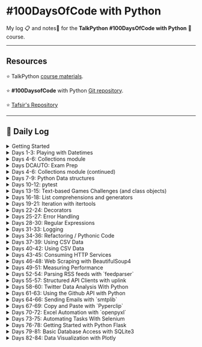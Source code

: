 # #100DaysOfCode with Python

My log :clipboard: and notes​ :notebook: for the **TalkPython #100DaysOfCode with Python** :snake: course.

---

## Resources

:star: TalkPython [course materials](https://training.talkpython.fm/courses/details/100-days-of-code-in-python).

:star: **#100DaysofCode** with Python [Git repository](https://github.com/talkpython/100daysofcode-with-python-course).

:star: [Tafsir's Repository](https://github.com/ttafsir/100-days-of-code)

---

## :calendar: Daily Log

<details><summary>Getting Started</summary>

- Course Start: [4/16/21](days/_course_start)
- Day 0: [4/17/21](days/_0)

</details>

<details><summary>Days 1-3: Playing with Datetimes</summary>

- Day 1: [4/18/21](days/_1)
- Day 2: [4/19/21](days/_2)
- Day 2a: [4/20/21](days/_2)
- Day 3: [4/21/21](days/_3)
- Day 3a: [4/22/21](days/_3)
- Day 3b: [4/23/21](days/_3)

</details>

<details><summary>Days 4-6: Collections module</summary>

- Day 4: [4/24/21](days/_4)
- Day 4a: [4/25/21](days/_4)
- Day 4b: [4/26/21](days/_4)
- Day 5: [4/27/21](days/_5#notebook-42721)
- Day 5a: [4/28/21](days/_5#tasks)
- Day 5b: [4/29/21](days/_5#tasks)
- Day 5c: [4/30/21](days/_5#rage-43021)
- Day 5d: [5/1/21](days/_5#notebook-5121)

</details>

<details><summary>Days DCAUTO: Exam Prep</summary>

:bangbang: ​Taking a two-week break from **100DaysOfCode** exercises to study for the Cisco **DCAUTO** exam :mortar_board:.  Each day of study that includes writing Python will continue the days of code streak.

- Day 1: [5/2/21](days/_dcauto#notebook-5221)
- Day 2: [5/3/21](days/_dcauto#notebook-5321)
- Day 3: [5/4/21](days/_dcauto#notebook-5421)
- Day 4: [5/5/21](days/_dcauto#notebook-5521)
- Day 5: [5/6/21](days/_dcauto#notebook-5621)
- Day 6: [5/7/21](days/_dcauto#notebook-5721)
- Day 7: [5/8/21](days/_dcauto#notebook-5821)
- Day 8: [5/9/21](days/_dcauto#notebook-5921)
- Day 9: [5/10/21](days/_dcauto#notebook-51021)
- Day 10: [5/11/21](days/_dcauto#notebook-51121)
- Day 11: [5/12/21](days/_dcauto#notebook-51221)
- Day 12: [5/13/21](days/_dcauto#notebook-51321)

</details>

<details><summary>Days 4-6: Collections module (continued)</summary>

- Day 6: [5/14/21](days/_6#notebook-51421)
- Day 6a: [5/15/21](days/_6#notebook-51521)
- Day 6b: [5/16/21](days/_6#notebook-51621)
- Day 6c: [5/17/21](days/_6#notebook-51721)
- Day 6d: [5/18/21](days/_6#notebook-51821)
- Day 6e: [5/19/21](days/_6#notebook-51921)
- Day 6f: [5/20/21](days/_6#notebook-52021)

</details>

<details><summary>Days 7-9: Python Data structures</summary>

- Day 7: [5/21/21](days/_7#notebook-52121)
- Day 7a: [5/22/21](days/_7#notebook-52221)
- Day 8: [5/23/21](days/_8)
- Day 9: [5/24/21](days/_9)

</details>

<details><summary>Days 10-12: pytest</summary>

- Day 10: [5/25/21](days/_10)
- Day 10a: [5/26/21](days/_10#notebook-52621)
- Day 10b: [5/27/21](days/_10#notebook-52721)
- Day 10c: [5/28/21](days/_10#notebook-52821)
- Day 10d: [5/29/21](days/_10#notebook-52921)
- Day 10e: [5/30/21](days/_10#notebook-53021)
- Day 10f: [5/31/21](days/_10#notebook-53121)
- Day 11: [6/1/21](days/_11)
- Day 11a: [6/2/21](days/_11#notebook-6221)
- Day 11b: [6/3/21](days/_11#notebook-6321)
- Day 11c: [6/4/21](days/_11#notebook-6421)
- Day 11d: [6/5/21](days/_11#notebook-6521)
- Day 11e: [6/6/21](days/_11#notebook-6621)
- Day 11f: [6/7/21](days/_11#notebook-6721)
- Day 11g: [6/8/21](days/_11#notebook-6821)
- Day 11h: [6/9/21](days/_11#notebook-6921)
- Day 11i: [6/10/21](days/_11#notebook-61021)
- Day 11j: [6/11/21](days/_11#notebook-61121)
- Day 11k: [6/12/21](days/_11#notebook-61221)
- Day 11l: [6/13/21](days/_11#notebook-61321)
- Day 12: [6/14/21](days/_12)
- Day 12a: [6/15/21](days/_12#notebook-61521)
- Day 12b: [6/16/21](days/_12#notebook-61621)
- Day 12c: [6/17/21](days/_12#notebook-61721)
- Day 12d: [6/18/21](days/_12#notebook-61821)

</details>

<details><summary>Days 13-15: Text-based Games Challenges (and class objects)</summary>

- Day 13: [6/19/21](days/_13)
- Day 13a: [6/20/21](days/_13#notebook-62021)
- Day 13b: [6/21/21](days/_13#notebook-62121)
- Day 13c: [6/22/21](days/_13#notebook-62221)
- Day 14: [6/23/21](days/_14)
- Day 14a: [6/24/21](days/_14#notebook-62421)
- Day 14b: [6/25/21](days/_14#notebook-62521)
- Day 14c: [6/26/21](days/_14#notebook-62621)
- Day 14d: [6/27/21](days/_14#notebook-62721)
- Day 14e: [6/28/21](days/_14#notebook-62821)
- Day 14f: [6/29/21](days/_14#notebook-62921)
- Day 14f: [6/30/21](days/_14#notebook-63021)
- Day 14g: [7/1/21](days/_14#notebook-7121)
- Day 15: [7/2/21](days/_15)
- Day 15a: [7/3/21](days/_15#notebook-7321)
- Day 15b: [7/4/21](days/_15#notebook-7421)
- Day 15c: [7/5/21](days/_15#notebook-7521)
- Day 15d: [7/6/21](days/_15#notebook-7621)
- Day 15e: [7/7/21](days/_15#notebook-7721)
- Day 15f: [7/8/21](days/_15#notebook-7821)
- Day 15g: [7/9/21](days/_15#notebook-7921)
- Day 15h: [7/10/21](days/_15#notebook-71021)
- Day 15i: [7/11/21](days/_15#notebook-71121)
- Day 15j: [7/12/21](days/_15#notebook-71221)
- Day 15k: [7/13/21](days/_15#notebook-71321)
- Day 15l: [7/14/21](days/_15#notebook-71421)
- Day 15m: [7/15/21](days/_15#notebook-71521)
- Day 15n: [7/16/21](days/_15#notebook-71621)
- Day 15o: [7/17/21](days/_15#notebook-71721)
- Day 15p: [7/18/21](days/_15#notebook-71821)
- Day 15q: [7/19/21](days/_15#notebook-71921)
- Day 15r: [7/20/21](days/_15#notebook-72021)
- Day 15s: [7/21/21](days/_15#notebook-72121)

</details>

<details><summary>Days 16-18: List comprehensions and generators</summary>

- Day 16: [7/22/21](days/_16)
- Day 16a: [7/23/21](days/_16#notebook-72321)
- Day 16b: [7/24/21](days/_16#notebook-72421)
- Day 16c: [7/25/21](days/_16#notebook-72521)
- Day 16d: [7/26/21](days/_16#notebook-72621)
- Day 17: [7/27/21](days/_17)
- Day 17a: [7/28/21](days/_17#notebook-72821)
- Day 17b: [7/29/21](days/_17#notebook-72921)
- Day 17c: [7/30/21](days/_17#notebook-73021)

```python
# Completed 105 straight days of code, before streak ended on 7/31/21.
from datetime import date
streak_start_date = date(2021, 4, 16)
streak_end_date = date(2021, 7, 30)

streak_length = (streak_end_date - streak_start_date).days
print(f'\n#100DaysofCode coding streak #1 lasted {streak_length} days.\n')
```

- Day 18: [8/1/21](days/_18)
- Day 18a: [8/2/21](days/_18#notebook-8221)

</details>

<details><summary>Days 19-21: Iteration with itertools</summary>

- Day 19: [8/3/21](days/_19)
- Day 19a: [8/4/21](days/_19#notebook-8421)
- Day 19b: [8/5/21](days/_19#notebook-8521)
- Day 19c: [8/6/21](days/_19#notebook-8621)
- Day 20: [8/7/21](days/_20)
- Day 20a: [8/8/21](days/_20#notebook-8821)
- Day 20b: [8/9/21](days/_20#notebook-8921)
- Day 21: [8/10/21](days/_21)
- Day 21a: [8/11/21](days/_21#notebook-81121)
- Day 21b: [8/12/21](days/_21#notebook-81221)

</details>

<details><summary>Days 22-24: Decorators</summary>

- Day 22: [8/13/21](days/_22)
- Day 22a: [8/14/21](days/_22#notebook-81421)
- Day 22b: [8/15/21](days/_22#notebook-81521)
- Day 23: [8/16/21](days/_23)
- Day 23a: [8/17/21](days/_23#notebook-81721)
- Day 23b: [8/18/21](days/_23#notebook-81821)
- Day 24: [8/19/21](days/_24)
- Day 24a: [8/20/21](days/_24#notebook-82021)
- Day 24b: [8/21/21](days/_24#notebook-82121)
- Day 24c: [8/22/21](days/_24#notebook-82221)
- Day 24d: [8/23/21](days/_24#notebook-82321)
- Day 24e: [8/24/21](days/_24#notebook-82421)
- Day 24f: [8/25/21](days/_24#notebook-82521)
- Day 24g: [8/26/21](days/_24#notebook-82621)
- Day 24h: [8/27/21](days/_24#notebook-82721)
- Day 24i: [8/29/21](days/_24#notebook-82921)
- Day 24j: [8/30/21](days/_24#notebook-83021)
- Day 24k: [8/31/21](days/_24#notebook-83121)
- Day 24l: [9/1/21](days/_24#notebook-9121)

</details>

<details><summary>Days 25-27: Error Handling</summary>

- Day 25: [9/2/21](days/_25)
- Day 26: [9/3/21](days/_26)
- Day 27: [9/4/21](days/_27)

</details>

<details><summary>Days 28-30: Regular Expressions</summary>

- Day 28: [9/5/21](days/_28)
- Day 28a: [9/6/21](days/_28#notebook-9621)
- Day 28b: [9/7/21](days/_28#notebook-9721)
- Day 28c: [9/8/21](days/_29#notebook-9821)
- Day 29: [9/9/21](days/_29)
- Day 29a: [9/10/21](days/_29#notebook-91021)
- Day 29b: [9/11/21](days/_29#notebook-91121)
- Day 29c: [9/12/21](days/_29#notebook-91221)
- Day 29d: [9/13/21](days/_29#notebook-91321)
- Day 29e: [9/14/21](days/_29#notebook-91421)
- Day 29f: [9/15/21](days/_29#notebook-91521)
- Day 29g: [9/16/21](days/_29#notebook-91621)
- Day 30: [9/18/21](days/_30)
- Day 30a: [9/19/21](days/_30#notebook-91921)
- Day 30b: [9/20/21](days/_30#notebook-92021)
- Day 30c: [9/21/21](days/_30#notebook-92121)

</details>

<details><summary>Days 31-33: Logging</summary>

- Day 31: [9/22/21](days/_31)
- Day 31a: [9/23/21](days/_31#notebook-92321)
- Day 31b: [9/24/21](days/_31#notebook-92421)
- Day 31c: [9/25/21](days/_31#notebook-92521)
- Day 31d: [9/26/21](days/_31#notebook-92621)
- Day 31e: [9/27/21](days/_31#notebook-92721)
- Day 31f: [9/28/21](days/_31#notebook-92821)
- Day 32: [9/29/21](days/_32)
- Day 33: [9/30/21](days/_33)
- Day 33a: [10/1/21](days/_33#notebook-10121)
- Day 33b: [10/2/21](days/_33#notebook-10221)
- Day 33c: [10/3/21](days/_33#notebook-10321)
- Day 33d: [10/4/21](days/_33#notebook-10421)
- Day 33e: [10/5/21](days/_33#notebook-10521)
- Day 33f: [10/6/21](days/_33#notebook-10621)
- Day 33g: [10/7/21](days/_33#notebook-10721)
- Day 33h: [10/8/21](days/_33#notebook-10821)
- Day 33i: [10/9/21](days/_33#notebook-10921)
- Day 33j: [10/10/21](days/_33#notebook-101021)
- Day 33k: [10/11/21](days/_33#notebook-101121)
- Day 33l: [10/12/21](days/_33#notebook-101221)
- Day 33m: [10/13/21](days/_33#notebook-101321)
- Day 33n: [10/14/21](days/_33#notebook-101421)
- Day 33o: [10/15/21](days/_33#notebook-101521)
- Day 33p: [10/16/21](days/_33#notebook-101621)
- Day 33q: [10/17/21](days/_33#notebook-101721)

</details>

<details><summary>Days 34-36: Refactoring / Pythonic Code</summary>

- Day 34: [10/19/21](days/_34)
- Day 34a: [10/20/21](days/_34#notebook-102021)
- Day 34b: [10/21/21](days/_34#notebook-102121)
- Day 34c: [10/22/21](days/_34#notebook-102221)
- Day 34d: [10/23/21](days/_34#notebook-102321)
- Days 35+36: [10/24/21](days/_35_36)
- Days 35+36a: [10/25/21](days/days/_35_36#notebook-102521)
- Days 35+36b: [10/26/21](days/days/_35_36#notebook-102621)
- Days 35+36c: [10/27/21](days/days/_35_36#notebook-102721)
- Days 35+36d: [10/28/21](days/days/_35_36#notebook-102821)

</details>

<details><summary>Days 37-39: Using CSV Data</summary>

- Day 37: [10/29/21](days/_37)
- Day 37a: [10/30/21](days/_37#notebook-103021)
- Day 37b: [10/31/21](days/_37#notebook-103121)
- Day 37c: [11/1/21](days/_37#notebook-110121)
- Days 38+39: [11/2/21](days/_38_39)
- Days 38+39a: [11/3/21](days/_38_39#notebook-11321)

</details>

<details><summary>Days 40-42: Using CSV Data</summary>

- Days 40+41: [11/4/21](days/_40_41)
- Day 42: [11/5/21](days/_42)
- Day 42a: [11/6/21](days/_42#notebook-11621)
- Day 42b: [11/7/21](days/_42#notebook-11721)
- Day 42c: [11/8/21](days/_42#notebook-11821)
- Day 42d: [11/9/21](days/_42#notebook-11921)

</details>

<details><summary>Days 43-45: Consuming HTTP Services</summary>

- Day 43: [11/10/21](days/_43)
- Day 43a: [11/11/21](days/_43#notebook-111121)
- Day 43b: [11/12/21](days/_43#notebook-111221)
- Days 44+45: [11/13/21](days/_44_45)
- Days 44+45a: [11/14/21](days/_44_45)

</details>

<details><summary>Days 46-48: Web Scraping with BeautifulSoup4</summary>

- Days 46+47+48: [11/16/21](days/_46_47_48)
- Days 46+47+48a: [11/17/21](days/_46_47_48#notebook-111721)
- Break for family trauma :sob:
- Days 46+47+48b: [11/23/21](days/_46_47_48#notebook-112321)
- Break for family trauma :sob:
- Days 46+47+48c: [11/30/21](days/_46_47_48#notebook-113021)
- Days 46+47+48d: [12/1/21](days/_46_47_48#notebook-12121)
- Days 46+47+48e: [12/1/21](days/_46_47_48)

</details>

<details><summary>Days 49-51: Measuring Performance</summary>

- Day 49: [12/2/21](days/_49)
- Day 49a: [12/3/21](days/_49#notebook-12321)
- Day 49b: [12/4/21](days/_49#notebook-12421)
- Day 49c: [12/5/21](days/_49#notebook-12521)
- Day 49d: [12/6/21](days/_49#notebook-12621)
- Break for family trauma :sob:
- Day 49e: [12/10/21](days/_49#notebook-121021)
- Days 50+51: [12/11/21](days/_50_51)

</details>

<details><summary>Days 52-54: Parsing RSS feeds with `feedparser`</summary>

- Day 52+53+54: [12/12/21](days/_52_53_54)
- Day 52+53+54a: [12/13/21](days/_52_53_54#notebook-121321)
- Day 52+53+54b: [12/14/21](days/_52_53_54#notebook-121421)
- Day 52+53+54c: [12/15/21](days/_52_53_54#notebook-121521)
- Day 52+53+54d: [12/16/21](days/_52_53_54#notebook-121621)
- Day 52+53+54e: [12/17/21](days/_52_53_54#notebook-121721)
- Day 52+53+54f: [12/18/21](days/_52_53_54#notebook-121821)
- Day 52+53+54g: [12/19/21](days/_52_53_54#notebook-121921)
- Day 52+53+54h: [12/20/21](days/_52_53_54#notebook-122021)
- Day 52+53+54i: [12/21/21](days/_52_53_54#notebook-122121)
- Day 52+53+54j: [12/22/21](days/_52_53_54#notebook-122221)
- Day 52+53+54k: [12/23/21](days/_52_53_54#notebook-122321)
- Day 52+53+54l: [12/24/21](days/_52_53_54#notebook-122421)

</details>

<details><summary>Days 55-57: Structured API Clients with uplink</summary>

- Day 55: [12/25/21](days/_55)
- Day 55a: [12/26/21](days/_55#notebook-122621)
- Day 55b: [12/27/21](days/_55#notebook-122721)
- Day 55c: [12/28/21](days/_55#notebook-122821)
- Day 55d: [12/29/21](days/_55#notebook-122921)
- Day 55e: [12/30/21](days/_55#notebook-123021)
- Day 55f: [12/31/21](days/_55#notebook-123121)
- Day 55g: [1/1/22](days/_55#notebook-1122)
- Day 55h: [1/2/22](days/_55#notebook-1222)
- Day 55i: [1/3/22](days/_55#notebook-1322)
- Day 56+57: [1/4/22](days/_56_57)
- Day 56+57a: [1/5/22](days/_56_57#notebook-1522)
- Day 56+57b: [1/6/22](days/_56_57#notebook-1622)
- Day 56+57c: [1/7/22](days/_56_57#notebook-1722)
- Day 56+57d: [1/8/22](days/_56_57#notebook-1822)
- Day 56+57e: [1/9/22](days/_56_57#notebook-1922)

</details>

<details><summary>Days 58-60: Twitter Data Analysis With Python</summary>

- Day 58: [1/10/22](days/_55)
- Day 58a: [1/11/22](days/_55#notebook-11122)
- Day 58b: [1/12/22](days/_55#notebook-11222)
- Day 58c: [1/13/22](days/_55#notebook-11322)
- Day 58d: [1/14/22](days/_55#notebook-11422)
- Day 58e: [1/15/22](days/_55#notebook-11522)
- Day 59+60: [1/16/22](days/_59_60)
- Day 59+60a: [1/17/22](days/_59_60#notebook-11722)
- Day 59+60b: [1/18/22](days/_59_60#notebook-11822)
- Day 59+60c: [1/19/22](days/_59_60#notebook-11922)
- Day 59+60d: [1/20/22](days/_59_60#notebook-12022)
- Day 59+60e: [1/21/22](days/_59_60#notebook-12122)
- Day 59+60f: [1/22/22](days/_59_60#notebook-12222)
- Day 59+60g: [1/23/22](days/_59_60#notebook-12322)
- Day 59+60h: [1/24/22](days/_59_60#notebook-12422)
- Day 59+60i: [1/25/22](days/_59_60#notebook-12522)
- Day 59+60j: [1/26/22](days/_59_60#notebook-12622)
- Day 59+60k: [1/27/22](days/_59_60#notebook-12722)
- Day 59+60l: [1/28/22](days/_59_60#notebook-12822)
- Day 59+60m: [1/29/22](days/_59_60#notebook-12922)
- Day 59+60n: [1/30/22](days/_59_60#notebook-13022)
- Break for rest :sleeping:
- Day 59+60o: [2/1/22](days/_59_60#notebook-2122)
- Day 59+60p: [2/2/22](days/_59_60#notebook-2222)
- Day 59+60q: [2/3/22](days/_59_60#notebook-2322)
- Day 59+60r: [2/4/22](days/_59_60#notebook-2422)
- Day 59+60s: [2/5/22](days/_59_60#notebook-2522)
- Day 59+60t: [2/6/22](days/_59_60#notebook-2622)
- Day 59+60u: [2/7/22](days/_59_60#notebook-2722)
- Day 59+60v: [2/8/22](days/_59_60#notebook-2822)
- Day 59+60w: [2/9/22](days/_59_60#notebook-2922)
- Day 59+60x: [2/10/22](days/_59_60#notebook-21022)
- Day 59+60y: [2/11/22](days/_59_60#notebook-21122)
- Day 59+60z: [2/12/22](days/_59_60#notebook-21222)
- Day 59+60aa: [2/13/22](days/_59_60#notebook-21322)
- Day 59+60ab: [2/14/22](days/_59_60#notebook-21422)
- Day 59+60ac: [2/15/22](days/_59_60#notebook-21522)
- Day 59+60ad: [2/15/22](days/_59_60#notebook-21622)
- Day 59+60ae: [2/17/22](days/_59_60#notebook-21722)
- Day 59+60af: [2/18/22](days/_59_60#notebook-21822)
- Day 59+60ag: [2/119/22](days/_59_60#notebook-21922)
- Day 59+60ah: [2/20/22](days/_59_60#notebook-22022)
- Day 59+60ai: [2/21/22](days/_59_60#notebook-22122)
- Day 59+60aj: [2/22/22](days/_59_60#notebook-22222)
- Day 59+60ak: [2/23/22](days/_59_60#notebook-22322)
- Day 59+60al: [2/24/22](days/_59_60#notebook-22422)
- Day 59+60am: [2/25/22](days/_59_60#notebook-22522)
- Day 59+60an: [2/26/22](days/_59_60#notebook-22622)
- Day 59+60ao: [2/27/22](days/_59_60#notebook-22722)
- Day 59+60ap: [2/28/22](days/_59_60#notebook-22822)
- Day 59+60aq: [3/1/22](days/_59_60#notebook-3122)
- Day 59+60ar: [3/2/22](days/_59_60#notebook-3222)
- Day 59+60as: [3/3/22](days/_59_60#notebook-3322)
- Day 59+60at: [3/4/22](days/_59_60#notebook-3422)
- Day 59+60au: [3/5/22](days/_59_60#notebook-3522)
- Break for rest :sleeping:
- Day 59+60av: [3/7/22](days/_59_60#notebook-3722)
- Day 59+60aw: [3/8/22](days/_59_60#notebook-3822)
- Day 59+60ax: [3/9/22](days/_59_60#notebook-3922)
- Day 59+60ay: [3/10/22](days/_59_60#notebook-31022)
- Day 59+60az: [3/11/22](days/_59_60#notebook-31122)
- Day 59+60aaa: [3/12/22](days/_59_60#notebook-31222)
- Day 59+60aab: [3/13/22](days/_59_60#notebook-31322)
- Day 59+60aac: [3/14/22](days/_59_60#notebook-31422)
- Day 59+60aad: [3/15/22](days/_59_60#notebook-31522)
- Day 59+60aae: [3/16/22](days/_59_60#notebook-31622)
- Day 59+60aaf: [3/17/22](days/_59_60#notebook-31722)

</details>

<details><summary>Days 61-63: Using the Github API with Python</summary>

- Day 61: [3/18/22](days/_61)
- Day 61a: [3/19/22](days/_61#notebook-31922)
- Day 61b: [3/20/22](days/_61#notebook-32022)
- Day 61c: [3/21/22](days/_61#notebook-32122)
- Day 61d: [3/22/22](days/_61#notebook-32222)
- Day 61e: [3/23/22](days/_61#notebook-32322)
- Day 61f: [3/24/22](days/_61#notebook-32422)
- Break for rest :sleeping:
- Day 62: [3/26/22](days/_62)
- Day 62a: [3/27/22](days/_62#notebook-32722)
- Day 62b: [3/28/22](days/_62#notebook-32822)
- Day 62c: [3/29/22](days/_62#notebook-32922)
- Day 62d: [3/30/22](days/_62#notebook-33022)
- Day 62e: [3/31/22](days/_62#notebook-33122)
- Day 62f: [4/1/22](days/_62#notebook-4122)
- Day 62g: [4/2/22](days/_62#notebook-4222)
- Day 62h: [4/3/22](days/_62#notebook-4322)
- Day 62i: [4/4/22](days/_62#notebook-4422)
- Day 62j: [4/5/22](days/_62#notebook-4522)
- Day 62k: [4/6/22](days/_62#notebook-4622)
- Day 62l: [4/7/22](days/_62#notebook-4722)
- Day 62m: [4/8/22](days/_62#notebook-4822)
- Day 62n: [4/9/22](days/_62#notebook-4922)
- Day 62o: [4/10/22](days/_62#notebook-41022)
- Day 62p: [4/11/22](days/_62#notebook-41122)
- Day 62q: [4/12/22](days/_62#notebook-41222)
- Day 62r: [4/13/22](days/_62#notebook-41322)
- Day 62s: [4/14/22](days/_62#notebook-41422)
- Day 62t: [4/15/22](days/_62#notebook-41522)
- Break for work project :face_exhaling:
- Break for work project :face_exhaling:
- Day 62u: [4/18/22](days/_62#notebook-41822)
- Day 62v: [4/19/22](days/_62#notebook-41922)
- Day 62w: [4/20/22](days/_62#notebook-42022)
- Break for work project :face_exhaling:
- Break for work project :face_exhaling:
- Break for work project :face_exhaling:
- Break for work project :face_exhaling:
- Day 62x: [4/25/22](days/_62#notebook-42522)
- Day 62y: [4/26/22](days/_62#notebook-42622)
- Day 62z: [4/27/22](days/_62#notebook-42722)
- Day 62aa: [4/28/22](days/_62#notebook-42822)
- Day 62ab: [4/29/22](days/_62#notebook-42922)
- Day 62ac: [4/30/22](days/_62#notebook-43022)
- Day 62ad: [5/1/22](days/_62#notebook-5122)
- Day 62ae: [5/2/22](days/_62#notebook-5222)
- Day 62af: [5/3/22](days/_62#notebook-5322)
- Day 62ag: [5/4/22](days/_62#notebook-5422)
- Day 62ah: [5/5/22](days/_62#notebook-5522)
- Day 62ai: [5/6/22](days/_62#notebook-5622)
- Day 62aj: [5/7/22](days/_62#notebook-5722)
- Day 63: [5/8/22](days/_63)

</details>

<details><summary>Days 64-66: Sending Emails with `smtplib`</summary>

- Day 64: [5/9/22](days/_64)
- Day 64a: [5/10/22](days/_64#notebook-51022)
- Day 64b: [5/11/22](days/_64#notebook-51122)
- Day 65: [5/12/22](days/_65)
- Day 66: [5/13/22](days/_66)

</details>

<details><summary>Days 67-69: Copy and Paste with `Pyperclip`</summary>

- Day 67+68+69: [5/14/22](days/_67_68_69)
- Day 67+68+69a: [5/15/22](days/_67_68_69#notebook-51522)
- Day 67+68+69b: [5/16/22](days/_67_68_69#notebook-51622)

</details>

<details><summary>Days 70-72: Excel Automation with `openpyxl`</summary>

- Days 70+71: [5/17/22](days_70_71)
- Days 70+71a: [5/18/22](days_70_71#notebook-51822)
- Days 70+71b: [5/19/22](days_70_71#notebook-51922)
- Days 70+71c: [5/20/22](days_70_71#notebook-52022)
- Days 70+71d: [5/21/22](days_70_71#notebook-52122)
- Day 72: [5/22/22](days_72)
- Day 72a: [5/23/22](days_72#notebook-52322)
- Day 72b: [5/24/22](days_72#notebook-52422)
- Day 72c: [5/25/22](days_72#notebook-52522)
- Day 72d: [5/26/22](days_72#notebook-52622)
- Day 72e: [5/27/22](days_72#notebook-52722)
- Day 72f: [5/28/22](days_72#notebook-52822)

</details>

<details><summary>Days 73-75: Automating Tasks With Selenium</summary>

- Day 73: [5/30/22](days_73)
- Break for rest :sleeping:
- Day 73a: [5/31/22](days_73#notebook-53122)
- Day 73b: [6/1/22](days_73#notebook-6122)
- Day 73c: [6/2/22](days_73#notebook-6222)
- Day 73d: [6/3/22](days_73#notebook-6322)
- Days 74+75: [6/4/22](days_74_75)
- Days 74+75a: [6/5/22](days_74_75#notebook-6/5/22)
- Days 74+75b: [6/6/22](days_74_75#notebook-6/6/22)
- Days 74+75c: [6/7/22](days_74_75#notebook-6/7/22)
- Days 74+75d: [6/8/22](days_74_75#notebook-6/8/22)
- Days 74+75e: [6/9/22](days_74_75#notebook-6/9/22)
- Days 74+75f: [6/10/22](days_74_75#notebook-6/10/22)
- Days 74+75g: [6/11/22](days_74_75#notebook-6/11/22)
- Days 74+75h: [6/12/22](days_74_75#notebook-6/12/22)
- Days 74+75i: [6/13/22](days_74_75#notebook-6/12/22)

</details>

<details><summary>Days 76-78: Getting Started with Python Flask</summary>

- Days 76+77: [6/14/22](days_76_77)
- Days 76+77a: [6/15/22](days_76_77#notebook-61522)
- Days 76+77b: [6/16/22](days_76_77#notebook-61622)
- Days 76+77c: [6/17/22](days_76_77#notebook-61722)
- Break for rest :sleeping:
- Day 78: [6/19/22](days_78)
- Day 78a: [6/20/22](days_79#notebook-62022)

</details>

<details><summary>Days 79-81: Basic Database Access with SQLite3</summary>

- Days 79+80: [6/21/22](days_79_80)
- Days 79+80a: [6/22/22](days_79_80#notebook-62222)
- Days 79+80b: [6/23/22](days_79_80#notebook-62322)
- Days 79+80c: [6/24/22](days_79_80#notebook-62422)
- Days 79+80d: [6/25/22](days_79_80#notebook-62522)
- Days 79+80e: [6/26/22](days_79_80#notebook-62622)
- Days 79+80f: [6/27/22](days_79_80#notebook-62722)
- Day 81: [6/27/22](days/_81)
- Day 81a: [6/28/22](days/_81#notebook-62822)
- Day 81b: [6/29/22](days/_81#notebook-62922)
- Day 81c: [6/30/22](days/_81#notebook-63022)
- Day 81d: [7/1/22](days/_81#notebook-7122)
- Day 81e: [7/2/22](days/_81#notebook-7222)
- Day 81f: [7/3/22](days/_81#notebook-7322)
- Day 81g: [7/4/22](days/_81#notebook-7422)
- Day 81h: [7/5/22](days/_81#notebook-7522)

</details>

<details><summary>Days 82-84: Data Visualization with Plotly</summary>

- Day 82: [7/6/22](days/_82)
- Day 82a: [7/7/22](days/_82#notebook7/7/22)
- Day 82b: [7/8/22](days/_82#notebook7/8/22)
- Day 82c: [7/9/22](days/_82#notebook7/9/22)
- Day 82d: [7/10/22](days/_82#notebook7/10/22)
- Days 83+84: [7/10/22](days/_83_84)
- Days 83+84a: [7/11/22](days/_83_84#notebook7/11/22)
- Days 83+84b: [7/12/22](days/_83_84#notebook7/12/22)
- Days 83+84c: [7/13/22](days/_83_84#notebook7/13/22)
- Days 83+84d: [7/14/22](days/_83_84#notebook7/14/22)
- Days 83+84e: [7/15/22](days/_83_84#notebook7/15/22)
- Days 83+84f: [7/16/22](days/_83_84#notebook7/16/22)
- Days 83+84g: [7/17/22](days/_83_84#notebook7/17/22)
- Days 83+84h: [7/18/22](days/_83_84#notebook7/18/22)
- Days 83+84i: [7/19/22](days/_83_84#notebook7/19/22)
- Days 83+84j: [7/20/22](days/_83_84#notebook7/20/22)
- Days 83+84k: [7/21/22](days/_83_84#notebook7/21/22)
- Days 83+84l: [7/22/22](days/_83_84#notebook7/22/22)
- Days 83+84m: [7/23/22](days/_83_84#notebook7/23/22)
- Days 83+84n: [7/24/22](days/_83_84#notebook7/24/22)
- Days 83+84o: [7/25/22](days/_83_84#notebook7/25/22)
- Days 83+84p: [7/26/22](days/_83_84#notebook7/26/22)
- Break for rest :sleeping:
- Days 83+84q: [7/27/22](days/_83_84#notebook7/28/22)
- Days 83+84r: [7/29/22](days/_83_84#notebook7/29/22)
- Days 83+84s: [7/30/22](days/_83_84#notebook7/30/22)
- Days 83+84t: [7/31/22](days/_83_84#notebook7/31/22)
- Days 83+84u: [8/1/22](days/_83_84#notebook8/1/22)
- Days 83+84v: [8/2/22](days/_83_84#notebook8/2/22)
- Days 83+84w: [8/3/22](days/_83_84#notebook8/3/22)
- Days 83+84x: [8/4/22](days/_83_84#notebook8/4/22)
- Days 83+84y: [8/5/22](days/_83_84#notebook8/5/22)

</details>
